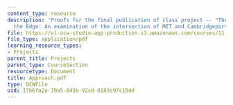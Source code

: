 ```yaml
---
content_type: resource
description: 'Proofs for the final publication of class project -- "The Future of
  the Edge: An examination of the intersection of MIT and Cambridgeport"'
file: https://ol-ocw-studio-app-production.s3.amazonaws.com/courses/11-332j-urban-design-fall-2003/17b6fa2a79a5843b92cd0103c97c104d_Approach.pdf
file_type: application/pdf
learning_resource_types:
- Projects
parent_title: Projects
parent_type: CourseSection
resourcetype: Document
title: Approach.pdf
type: OCWFile
uid: 17b6fa2a-79a5-843b-92cd-0103c97c104d
---
```

